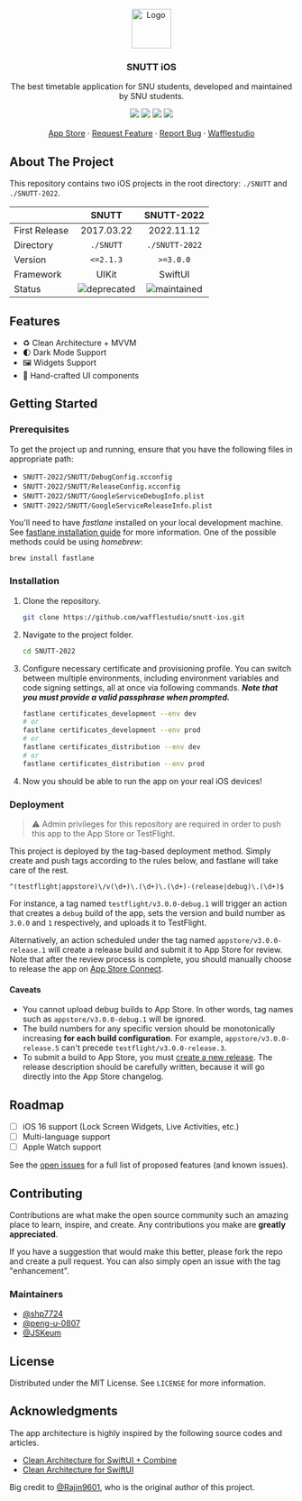 


<!-- PROJECT LOGO -->
<br />
<div align="center">
  <a href="https://github.com/wafflestudio/snutt-ios">
    <img src="https://user-images.githubusercontent.com/33917774/199519767-60590904-b15a-4464-ab21-e3a424649d5c.svg" alt="Logo" width="70" height="70">
  </a>

  <h3 align="center">SNUTT iOS</h3>

  <p align="center">
    The best timetable application for SNU students, developed and maintained by SNU students.
    <div style=" padding-bottom: 1rem;">
    <img src="https://img.shields.io/badge/iOS-1A1A1A?style=for-the-badge&logo=apple&logoColor=white"/>
    <img src="https://img.shields.io/badge/SwiftUI-F05138?style=for-the-badge&logo=swift&logoColor=white"/>
    <img src="https://img.shields.io/badge/UIKit-2396F3?style=for-the-badge&logo=uikit&logoColor=white"/>
    <img src="https://img.shields.io/badge/Fastlane-68BD49?style=for-the-badge&logo=fastlane&logoColor=white"/>
    </div>
    <a href="https://apps.apple.com/kr/app/snutt-%EC%84%9C%EC%9A%B8%EB%8C%80%ED%95%99%EA%B5%90-%EC%8B%9C%EA%B0%84%ED%91%9C-%EC%95%B1/id1215668309">App Store</a>
    ·
    <a href="https://github.com/wafflestudio/snutt-ios/issues">Request Feature</a>
    ·
    <a href="https://github.com/wafflestudio/snutt-ios/issues">Report Bug</a>
    ·
    <a href="https://wafflestudio.com/">Wafflestudio</a>
  </p>
</div>


<!-- ABOUT THE PROJECT -->
## About The Project

This repository contains two iOS projects in the root directory: `./SNUTT` and `./SNUTT-2022`.

| | SNUTT | SNUTT-2022
|---|:---:|:---:|
|First Release| 2017.03.22 | 2022.11.12 |
|Directory| `./SNUTT` | `./SNUTT-2022` |
|Version| `<=2.1.3` | `>=3.0.0` |
|Framework| UIKit | SwiftUI |
|Status| ![deprecated](https://img.shields.io/badge/deprecated-red) | ![maintained](https://img.shields.io/badge/maintained-success) |


## Features

- ♻️ Clean Architecture + MVVM
- 🌓 Dark Mode Support
- 🖼️ Widgets Support
- 💫 Hand-crafted UI components

<!-- GETTING STARTED -->
## Getting Started


### Prerequisites

To get the project up and running, ensure that you have the following files in appropriate path:

- `SNUTT-2022/SNUTT/DebugConfig.xcconfig`
- `SNUTT-2022/SNUTT/ReleaseConfig.xcconfig`
- `SNUTT-2022/SNUTT/GoogleServiceDebugInfo.plist`
- `SNUTT-2022/SNUTT/GoogleServiceReleaseInfo.plist`

You'll need to have *fastlane* installed on your local development machine. See [fastlane installation guide](https://docs.fastlane.tools/) for more information. One of the possible methods could be using *homebrew*:

```sh
brew install fastlane
```

### Installation

1. Clone the repository.
   
   ```sh
   git clone https://github.com/wafflestudio/snutt-ios.git
   ```
2. Navigate to the project folder.
   
   ```sh
   cd SNUTT-2022
   ```

3. Configure necessary certificate and provisioning profile. You can switch between multiple environments, including environment variables and code signing settings, all at once via following commands. ***Note that you must provide a valid passphrase when prompted.***
   
   ```sh
   fastlane certificates_development --env dev
   # or
   fastlane certificates_development --env prod
   # or
   fastlane certificates_distribution --env dev
   # or
   fastlane certificates_distribution --env prod
   ```

4. Now you should be able to run the app on your real iOS devices!

### Deployment

> :warning: Admin privileges for this repository are required in order to push this app to the App Store or TestFlight.

This project is deployed by the tag-based deployment method. Simply create and push tags according to the rules below, and fastlane will take care of the rest.

```
^(testflight|appstore)\/v(\d+)\.(\d+)\.(\d+)-(release|debug)\.(\d+)$
```

For instance, a tag named `testflight/v3.0.0-debug.1` will trigger an action that creates a `debug` build of the app, sets the version and build number as `3.0.0` and `1` respectively, and uploads it to TestFlight.

Alternatively, an action scheduled under the tag named `appstore/v3.0.0-release.1` will create a release build and submit it to App Store for review. Note that after the review process is complete, you should manually choose to release the app on [App Store Connect](https://appstoreconnect.apple.com/).

#### Caveats

- You cannot upload debug builds to App Store. In other words, tag names such as `appstore/v3.0.0-debug.1` will be ignored.
- The build numbers for any specific version should be monotonically increasing **for each build configuration**. For example, `appstore/v3.0.0-release.5` can't precede `testflight/v3.0.0-release.3`.
- To submit a build to App Store, you must [create a new release](https://github.com/wafflestudio/snutt-ios/releases). The release description should be carefully written, because it will go directly into the App Store changelog.

## Roadmap

- [ ] iOS 16 support (Lock Screen Widgets, Live Activities, etc.)
- [ ] Multi-language support
- [ ] Apple Watch support

See the [open issues](https://github.com/wafflestudio/snutt-ios/issues) for a full list of proposed features (and known issues).


<!-- CONTRIBUTING -->
## Contributing

Contributions are what make the open source community such an amazing place to learn, inspire, and create. Any contributions you make are **greatly appreciated**.

If you have a suggestion that would make this better, please fork the repo and create a pull request. You can also simply open an issue with the tag "enhancement".

### Maintainers

* [@shp7724](https://github.com/shp7724)
* [@peng-u-0807](https://github.com/peng-u-0807)
* [@JSKeum](https://github.com/JSKeum)

<!-- LICENSE -->
## License

Distributed under the MIT License. See `LICENSE` for more information.

<!-- ACKNOWLEDGMENTS -->
## Acknowledgments

The app architecture is highly inspired by the following source codes and articles.

- [Clean Architecture for SwiftUI + Combine](https://github.com/nalexn/clean-architecture-swiftui)
- [Clean Architecture for SwiftUI](https://nalexn.github.io/clean-architecture-swiftui/?utm_source=nalexn_github)

Big credit to [@Rajin9601](https://github.com/Rajin9601), who is the original author of this project. 

[SwiftUI]: https://img.shields.io/badge/SwiftUI-F05138?style=for-the-badge&logo=swift&logoColor=white

